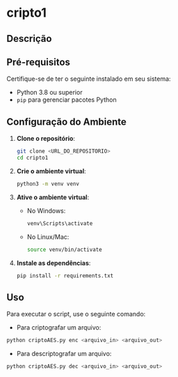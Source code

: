 # cripto1

## Descrição

## Pré-requisitos
Certifique-se de ter o seguinte instalado em seu sistema:
- Python 3.8 ou superior
- `pip` para gerenciar pacotes Python

## Configuração do Ambiente

1. **Clone o repositório**:
   ```sh
   git clone <URL_DO_REPOSITORIO>
   cd cripto1
    ```
2. **Crie o ambiente virtual**:
   ```sh
   python3 -m venv venv
   ```

3. **Ative o ambiente virtual**:
    - No Windows:
      ```sh
      venv\Scripts\activate
      ```
    - No Linux/Mac:
      ```sh
      source venv/bin/activate
      ```

4. **Instale as dependências**:
    ```sh
    pip install -r requirements.txt
    ```

## Uso
Para executar o script, use o seguinte comando:

- Para criptografar um arquivo:
```sh
python criptoAES.py enc <arquivo_in> <arquivo_out>
```
- Para descriptografar um arquivo:
```sh
python criptoAES.py dec <arquivo_in> <arquivo_out>
```